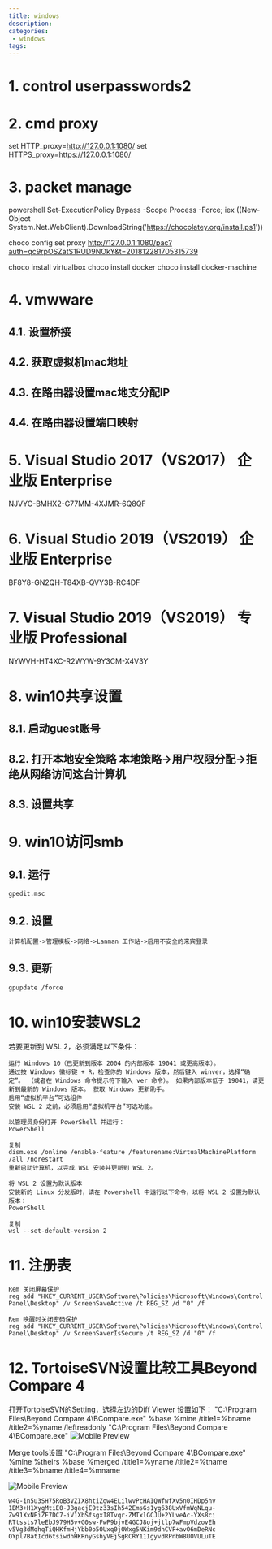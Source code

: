 ```yaml
---
title: windows
description:
categories:
 - windows
tags:
---
```


# 1. control userpasswords2

# 2. cmd proxy
set HTTP_proxy=http://127.0.0.1:1080/
set HTTPS_proxy=https://127.0.0.1:1080/

# 3. packet manage
powershell
Set-ExecutionPolicy Bypass -Scope Process -Force; iex ((New-Object System.Net.WebClient).DownloadString('https://chocolatey.org/install.ps1'))

choco config set proxy http://127.0.0.1:1080/pac?auth=qc9rpOSZatS1RUD9NOkY&t=201812281705315739

choco install virtualbox
choco install docker
choco install docker-machine

# 4. vmwware

## 4.1. 设置桥接

## 4.2. 获取虚拟机mac地址

## 4.3. 在路由器设置mac地支分配IP

## 4.4. 在路由器设置端口映射

# 5. Visual Studio 2017（VS2017） 企业版 Enterprise
NJVYC-BMHX2-G77MM-4XJMR-6Q8QF

# 6. Visual Studio 2019（VS2019） 企业版 Enterprise
BF8Y8-GN2QH-T84XB-QVY3B-RC4DF

# 7. Visual Studio 2019（VS2019） 专业版 Professional
NYWVH-HT4XC-R2WYW-9Y3CM-X4V3Y

# 8. win10共享设置

## 8.1. 启动guest账号

## 8.2. 打开本地安全策略 本地策略->用户权限分配->拒绝从网络访问这台计算机

## 8.3. 设置共享

# 9. win10访问smb

## 9.1. 运行
```
gpedit.msc
```
## 9.2. 设置
```
计算机配置->管理模板->网络->Lanman 工作站->启用不安全的来宾登录
```
## 9.3. 更新
```
gpupdate /force
```

# 10. win10安装WSL2

若要更新到 WSL 2，必须满足以下条件：
```
运行 Windows 10（已更新到版本 2004 的内部版本 19041 或更高版本）。
通过按 Windows 徽标键 + R，检查你的 Windows 版本，然后键入 winver，选择“确定”。 （或者在 Windows 命令提示符下输入 ver 命令）。 如果内部版本低于 19041，请更新到最新的 Windows 版本。 获取 Windows 更新助手。
启用“虚拟机平台”可选组件
安装 WSL 2 之前，必须启用“虚拟机平台”可选功能。
```

```
以管理员身份打开 PowerShell 并运行：
PowerShell

复制
dism.exe /online /enable-feature /featurename:VirtualMachinePlatform /all /norestart
重新启动计算机，以完成 WSL 安装并更新到 WSL 2。
```

```
将 WSL 2 设置为默认版本
安装新的 Linux 分发版时，请在 Powershell 中运行以下命令，以将 WSL 2 设置为默认版本：
PowerShell

复制
wsl --set-default-version 2
```
# 11. 注册表
```
Rem 关闭屏幕保护
reg add "HKEY_CURRENT_USER\Software\Policies\Microsoft\Windows\Control Panel\Desktop" /v ScreenSaveActive /t REG_SZ /d "0" /f
```
```
Rem 唤醒时关闭密码保护
reg add "HKEY_CURRENT_USER\Software\Policies\Microsoft\Windows\Control Panel\Desktop" /v ScreenSaverIsSecure /t REG_SZ /d "0" /f
```

# 12. TortoiseSVN设置比较工具Beyond Compare 4


打开TortoiseSVN的Setting，选择左边的Diff Viewer
设置如下：
"C:\Program Files\Beyond Compare 4\BCompare.exe" %base %mine /title1=%bname /title2=%yname /leftreadonly
"C:\Program Files\Beyond Compare 4\BCompare.exe"
![Mobile Preview](https://brinkqiang.github.io/assets/images/yang/svn_viewer.png)

Merge tools设置
"C:\Program Files\Beyond Compare 4\BCompare.exe" %mine %theirs %base %merged /title1=%yname /title2=%tname /title3=%bname /title4=%mname


![Mobile Preview](https://brinkqiang.github.io/assets/images/yang/svn_merge.png)

```
w4G-in5u3SH75RoB3VZIX8htiZgw4ELilwvPcHAIQWfwfXv5n0IHDp5hv 1BM3+H1XygMtiE0-JBgacjE9tz33sIh542EmsGs1yg638UxVfmWqNLqu- Zw91XxNEiZF7DC7-iV1XbSfsgxI8Tvqr-ZMTxlGCJU+2YLveAc-YXs8ci RTtssts7leEbJ979H5v+G0sw-FwP9bjvE4GCJ8oj+jtlp7wFmpVdzovEh v5Vg3dMqhqTiQHKfmHjYbb0o5OUxq0jOWxg5NKim9dhCVF+avO6mDeRNc OYpl7BatIcd6tsiwdhHKRnyGshyVEjSgRCRY11IgyvdRPnbW8UOVULuTE
```
